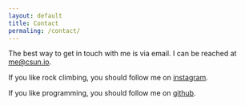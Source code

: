 ```yaml
---
layout: default
title: Contact
permaling: /contact/
---
```

The best way to get in touch with me is via email. I can be reached at [me@csun.io](mailto:me@csun.io).

If you like rock climbing, you should follow me on [instagram](https://www.instagram.com/cameronsun_).

If you like programming, you should follow me on [github](https://www.github.com/csun).
